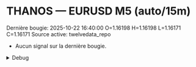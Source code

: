 # THANOS — EURUSD M5 (auto/15m)
Dernière bougie: 2025-10-22 16:40:00  O=1.16198  H=1.16198  L=1.16171  C=1.16171
Source active: twelvedata_repo

- Aucun signal sur la dernière bougie.

<details><summary>Debug</summary>

- TD_API_KEY manquant.

</details>